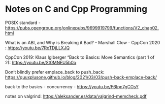 
# Notes on C and Cpp Programming

POSIX standard - https://pubs.opengroup.org/onlinepubs/9699919799/functions/V2_chap02.html

What is an ABI, and Why is Breaking it Bad? - Marshall Clow - CppCon 2020 : https://youtu.be/7RoTDjLLXJQ

CppCon 2019: Klaus Iglberger “Back to Basics: Move Semantics (part 1 of 2): https://youtu.be/St0MNEU5b0o

Don’t blindly prefer emplace_back to push_back: https://quuxplusone.github.io/blog/2021/03/03/push-back-emplace-back/

back to the basics - concurrency - https://youtu.be/F6Ipn7gCOsY

notes on valgrind: https://aleksander.es/data/valgrind-memcheck.pdf
